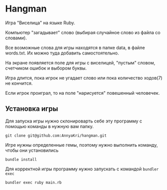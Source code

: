 # Hangman
Игра "Виселица" на языке Ruby.

Компьютер "загадывает" слово (выбирая случайное слово из файла со словами).

Все возможные слова для игры находятся в папке data, в файле words.txt. 
Их можно туда добавить самостоятельно.

На экране появляется поле для игры с виселицей, "пустым" словом, счетчиком ошибок и выбором буквы.

Игра длится, пока игрок не угадает слово или пока количество ходов(7) не кончится.

Если игрок проиграл, то на поле "нарисуется" повешенный человечек.

## Установка игры

Для запуска игры нужно склонироварть себе эту программу с помощью команды в нужную вам папку.

```
git clone git@github.com:AnnyaKri/hangman.git
```
Игре нужны определенные гемы, поэтому нужно выполнить команду, чтобы они установились

```
bundle install
```
Для корректной игры программу нужно запускать с командой `bundler exec`
```
bundler exec ruby main.rb
```
